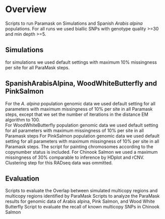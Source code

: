 # Overview 
Scripts to run Paramask on Simulations and Spanish *Arabis alpina* populations. For all runs we used biallic SNPs with genotype quality >=30 and min depth >=5.
<br>
## Simulations
for simulations we used default settings with maximum 10% missingness per site for all ParaMask steps.
## SpanishArabisAlpina, WoodWhiteButterfly and  PinkSalmon
For the *A. alpina* population genomic data we used default setting for all parameters with maximum missingness of 10% per site in all Paramask steps, except that we set the number of iterations in the distance EM algorithm to 100.  
For WoodWhiteButterfly population genomic data we used default setting for all parameters with maximum missingness of 10% per site in all Paramask steps
For PinkSalmon population genomic data we used default setting for all parameters with maximum missingness of 10% per site in all Paramask steps. The script for painting chromosomes according to the copynumber status is included.
For Chinook Salmon we used a maximum missingness of 30% comparable to inference by HDplot and rCNV. Clustering step for this RADseq data was ommitted.
## Evaluation
Scripts to evaluate the Overlap between simulated multicopy regions and multicopy regions identified by ParaMask
Scripts to analyze the ParaMask results for genomic data of Arabis alpina, Pink Salmon, and Wood White Butterfly
Script to evaluate the recall of known multicopy SNPs in Chinook Salmon
